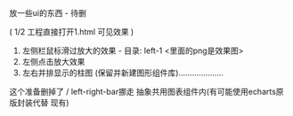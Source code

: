 放一些ui的东西 - 待删

( 1/2 工程直接打开1.html 可见效果 )

1. 左侧栏鼠标滑过放大的效果 - 目录: left-1 <里面的png是效果图>
2. 左侧点击放大效果
3. 左右并排显示的柱图 (保留并新建图形组件库)....................

这个准备删掉了 / left-right-bar挪走 抽象共用图表组件内(有可能使用echarts原版封装代替 现有)
